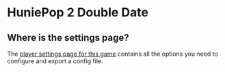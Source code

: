 # HuniePop 2 Double Date

## Where is the settings page?

The [player settings page for this game](../player-settings) contains all the options you need to configure and export a config file.
